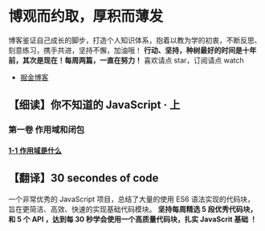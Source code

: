 # 博观而约取，厚积而薄发
博客鉴证自己成长的脚步，打造个人知识体系，抱着以教为学的初衷，不断反思、刻意练习，携手共进，坚持不懈，加油哦！
**行动、坚持，种树最好的时间是十年前，其次是现在！每周两篇，一直在努力！**
喜欢请点 star，订阅请点 watch 

- [掘金博客](https://juejin.im/user/5b1f52f6e51d4506a4104a56/posts)

## 【细读】你不知道的 JavaScript · 上 
### 第一卷 作用域和闭包
#### [1-1 作用域是什么](https://github.com/liuxx052/blog/issues/1)



## 【翻译】30 secondes of code 
一个非常优秀的 JavaScript 项目，总结了大量的使用 ES6 语法实现的代码块，旨在更简洁、高效、快速的实现基础代码模块。 **坚持每周精选 5 段优秀代码块，和 5 个 API ，达到每 30 秒学会使用一个高质量代码块，扎实 JavaScrit 基础 ！**

